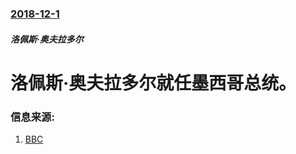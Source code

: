 ### [2018-12-1](/zh/news/2018/12/1/index.md)

##### 洛佩斯·奥夫拉多尔
# 洛佩斯·奥夫拉多尔就任墨西哥总统。 




### 信息来源:

1. [BBC](https://www.bbc.co.uk/news/world-latin-america-46404650)
